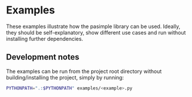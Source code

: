 # Examples

These examples illustrate how the pasimple library can be used. Ideally, they should be self-explanatory, show different use cases and run without installing further dependencies.

## Development notes

The examples can be run from the project root directory without building/installing the project, simply by running:
```sh
PYTHONPATH=".:$PYTHONPATH" examples/<example>.py
```